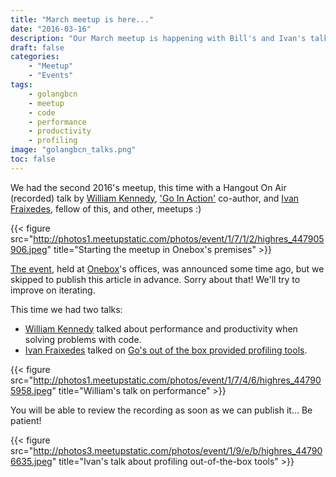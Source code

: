 ```yaml
---
title: "March meetup is here..."
date: "2016-03-16"
description: "Our March meetup is happening with Bill's and Ivan's talks"
draft: false
categories:
    - "Meetup"
    - "Events"
tags:
    - golangbcn
    - meetup
    - code
    - performance
    - productivity
    - profiling
image: "golangbcn_talks.png"
toc: false
---
```


We had the second 2016's meetup, this time with a Hangout On Air (recorded) talk by [William Kennedy],
['Go In Action'] co-author, and [Ivan Fraixedes], fellow of this, and other, meetups :)

<!--more-->

{{< figure src="http://photos1.meetupstatic.com/photos/event/1/7/1/2/highres_447905906.jpeg" title="Starting the meetup in Onebox's premises" >}}

[The event], held at [Onebox]'s offices, was announced some time ago, but we skipped to publish this article in advance.
Sorry about that! We'll try to improve on iterating.

This time we had two talks:

- [William Kennedy] talked about performance and productivity when solving problems with code.
- [Ivan Fraixedes] talked on [Go's out of the box provided profiling tools].

{{< figure src="http://photos1.meetupstatic.com/photos/event/1/7/4/6/highres_447905958.jpeg" title="William's talk on performance" >}}

You will be able to review the recording as soon as we can publish it... Be patient!

{{< figure src="http://photos3.meetupstatic.com/photos/event/1/9/e/b/highres_447906635.jpeg" title="Ivan's talk about profiling out-of-the-box tools" >}}

  [The event]: http://www.meetup.com/es-ES/Golang-Barcelona/events/229251540/ "Golang March Meetup"
  [Onebox]: http://www.oneboxtm.com/ "Onebox Ticket Distribution System"
  [William Kennedy]: https://twitter.com/goinggodotnet "William Kennedy"
  ['Go In Action']: https://www.manning.com/books/go-in-action "Go In Action"
  [Ivan Fraixedes]: https://twitter.com/ifraixedes "Ivan Fraixedes"
  [Go's out of the box provided profiling tools]: http://blog.fraixed.es/post/golangbcn-201603-profiling-golang-programs/ "Talk at GolangBCN about Profiling Go Programs"
